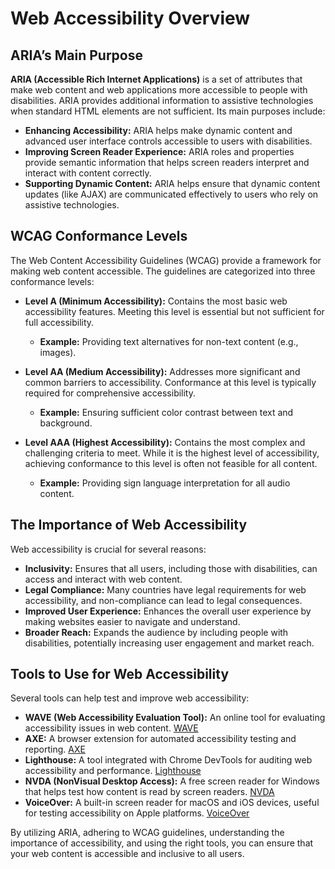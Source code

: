 
# Web Accessibility Overview

## ARIA’s Main Purpose

**ARIA (Accessible Rich Internet Applications)** is a set of attributes that make web content and web applications more accessible to people with disabilities. ARIA provides additional information to assistive technologies when standard HTML elements are not sufficient. Its main purposes include:

- **Enhancing Accessibility:** ARIA helps make dynamic content and advanced user interface controls accessible to users with disabilities.
- **Improving Screen Reader Experience:** ARIA roles and properties provide semantic information that helps screen readers interpret and interact with content correctly.
- **Supporting Dynamic Content:** ARIA helps ensure that dynamic content updates (like AJAX) are communicated effectively to users who rely on assistive technologies.

## WCAG Conformance Levels

The Web Content Accessibility Guidelines (WCAG) provide a framework for making web content accessible. The guidelines are categorized into three conformance levels:

- **Level A (Minimum Accessibility):** Contains the most basic web accessibility features. Meeting this level is essential but not sufficient for full accessibility.
  - **Example:** Providing text alternatives for non-text content (e.g., images).
  
- **Level AA (Medium Accessibility):** Addresses more significant and common barriers to accessibility. Conformance at this level is typically required for comprehensive accessibility.
  - **Example:** Ensuring sufficient color contrast between text and background.
  
- **Level AAA (Highest Accessibility):** Contains the most complex and challenging criteria to meet. While it is the highest level of accessibility, achieving conformance to this level is often not feasible for all content.
  - **Example:** Providing sign language interpretation for all audio content.

## The Importance of Web Accessibility

Web accessibility is crucial for several reasons:

- **Inclusivity:** Ensures that all users, including those with disabilities, can access and interact with web content.
- **Legal Compliance:** Many countries have legal requirements for web accessibility, and non-compliance can lead to legal consequences.
- **Improved User Experience:** Enhances the overall user experience by making websites easier to navigate and understand.
- **Broader Reach:** Expands the audience by including people with disabilities, potentially increasing user engagement and market reach.

## Tools to Use for Web Accessibility

Several tools can help test and improve web accessibility:

- **WAVE (Web Accessibility Evaluation Tool):** An online tool for evaluating accessibility issues in web content. [WAVE](https://wave.webaim.org/)
- **AXE:** A browser extension for automated accessibility testing and reporting. [AXE](https://www.deque.com/axe/)
- **Lighthouse:** A tool integrated with Chrome DevTools for auditing web accessibility and performance. [Lighthouse](https://developers.google.com/web/tools/lighthouse)
- **NVDA (NonVisual Desktop Access):** A free screen reader for Windows that helps test how content is read by screen readers. [NVDA](https://www.nvaccess.org/)
- **VoiceOver:** A built-in screen reader for macOS and iOS devices, useful for testing accessibility on Apple platforms. [VoiceOver](https://www.apple.com/voiceover/info/guide/)

By utilizing ARIA, adhering to WCAG guidelines, understanding the importance of accessibility, and using the right tools, you can ensure that your web content is accessible and inclusive to all users.

